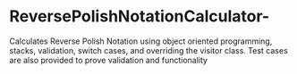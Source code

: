 # ReversePolishNotationCalculator-
Calculates Reverse Polish Notation using object oriented programming, stacks, validation, switch cases, and overriding the visitor class.
Test cases are also provided to prove validation and functionality


